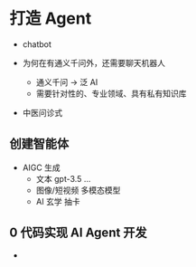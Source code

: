 # 打造 Agent

- chatbot
- 为何在有通义千问外，还需要聊天机器人
  - 通义千问 -> 泛 AI 
  - 需要针对性的、专业领域、具有私有知识库

- 中医问诊式

## 创建智能体
- AIGC 生成
  - 文本 gpt-3.5 ...
  - 图像/短视频 多模态模型
  - AI 玄学 抽卡

## 0 代码实现 AI Agent 开发
- 
